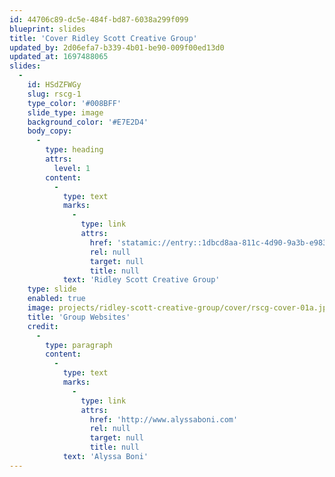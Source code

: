 ```yaml
---
id: 44706c89-dc5e-484f-bd87-6038a299f099
blueprint: slides
title: 'Cover Ridley Scott Creative Group'
updated_by: 2d06efa7-b339-4b01-be90-009f00ed13d0
updated_at: 1697488065
slides:
  -
    id: HSdZFWGy
    slug: rscg-1
    type_color: '#008BFF'
    slide_type: image
    background_color: '#E7E2D4'
    body_copy:
      -
        type: heading
        attrs:
          level: 1
        content:
          -
            type: text
            marks:
              -
                type: link
                attrs:
                  href: 'statamic://entry::1dbcd8aa-811c-4d90-9a3b-e9838cd27884'
                  rel: null
                  target: null
                  title: null
            text: 'Ridley Scott Creative Group'
    type: slide
    enabled: true
    image: projects/ridley-scott-creative-group/cover/rscg-cover-01a.jpg
    title: 'Group Websites'
    credit:
      -
        type: paragraph
        content:
          -
            type: text
            marks:
              -
                type: link
                attrs:
                  href: 'http://www.alyssaboni.com'
                  rel: null
                  target: null
                  title: null
            text: 'Alyssa Boni'
---
```

